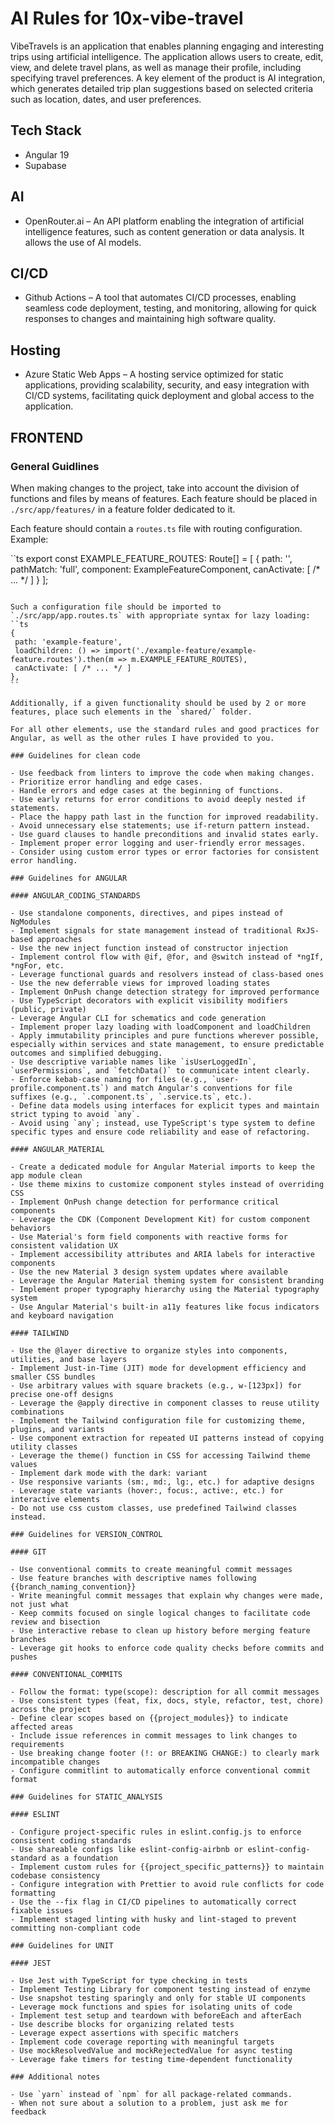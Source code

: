 # AI Rules for 10x-vibe-travel

VibeTravels is an application that enables planning engaging and interesting trips using artificial intelligence. The application allows users to create, edit, view, and delete travel plans, as well as manage their profile, including specifying travel preferences. A key element of the product is AI integration, which generates detailed trip plan suggestions based on selected criteria such as location, dates, and user preferences.

## Tech Stack
- Angular 19
- Supabase 

## AI
- OpenRouter.ai – An API platform enabling the integration of artificial intelligence features, such as content generation or data analysis. It allows the use of AI models.

## CI/CD
- Github Actions – A tool that automates CI/CD processes, enabling seamless code deployment, testing, and monitoring, allowing for quick responses to changes and maintaining high software quality.

## Hosting
- Azure Static Web Apps – A hosting service optimized for static applications, providing scalability, security, and easy integration with CI/CD systems, facilitating quick deployment and global access to the application.

## FRONTEND

### General Guidlines

When making changes to the project, take into account the division of functions and files by means of features. Each feature should be placed in `./src/app/features/` in a feature folder dedicated to it.

Each feature should contain a `routes.ts` file with routing configuration. Example:

``ts
export const EXAMPLE_FEATURE_ROUTES: Route[] = [
 {
 path: '',
 pathMatch: 'full',
 component: ExampleFeatureComponent,
 canActivate: [ /* ... */ ]
 }
];
```

Such a configuration file should be imported to `./src/app/app.routes.ts` with appropriate syntax for lazy loading: 
``ts
{
 path: 'example-feature',
 loadChildren: () => import('./example-feature/example-feature.routes').then(m => m.EXAMPLE_FEATURE_ROUTES),
 canActivate: [ /* ... */ ]
},
``

Additionally, if a given functionality should be used by 2 or more features, place such elements in the `shared/` folder.

For all other elements, use the standard rules and good practices for Angular, as well as the other rules I have provided to you.

### Guidelines for clean code

- Use feedback from linters to improve the code when making changes.
- Prioritize error handling and edge cases.
- Handle errors and edge cases at the beginning of functions.
- Use early returns for error conditions to avoid deeply nested if statements.
- Place the happy path last in the function for improved readability.
- Avoid unnecessary else statements; use if-return pattern instead.
- Use guard clauses to handle preconditions and invalid states early.
- Implement proper error logging and user-friendly error messages.
- Consider using custom error types or error factories for consistent error handling.

### Guidelines for ANGULAR

#### ANGULAR_CODING_STANDARDS

- Use standalone components, directives, and pipes instead of NgModules
- Implement signals for state management instead of traditional RxJS-based approaches
- Use the new inject function instead of constructor injection
- Implement control flow with @if, @for, and @switch instead of *ngIf, *ngFor, etc.
- Leverage functional guards and resolvers instead of class-based ones
- Use the new deferrable views for improved loading states
- Implement OnPush change detection strategy for improved performance
- Use TypeScript decorators with explicit visibility modifiers (public, private)
- Leverage Angular CLI for schematics and code generation
- Implement proper lazy loading with loadComponent and loadChildren
- Apply immutability principles and pure functions wherever possible, especially within services and state management, to ensure predictable outcomes and simplified debugging.
- Use descriptive variable names like `isUserLoggedIn`, `userPermissions`, and `fetchData()` to communicate intent clearly.
- Enforce kebab-case naming for files (e.g., `user-profile.component.ts`) and match Angular's conventions for file suffixes (e.g., `.component.ts`, `.service.ts`, etc.).
- Define data models using interfaces for explicit types and maintain strict typing to avoid `any`.
- Avoid using `any`; instead, use TypeScript's type system to define specific types and ensure code reliability and ease of refactoring.

#### ANGULAR_MATERIAL

- Create a dedicated module for Angular Material imports to keep the app module clean
- Use theme mixins to customize component styles instead of overriding CSS
- Implement OnPush change detection for performance critical components
- Leverage the CDK (Component Development Kit) for custom component behaviors
- Use Material's form field components with reactive forms for consistent validation UX
- Implement accessibility attributes and ARIA labels for interactive components
- Use the new Material 3 design system updates where available
- Leverage the Angular Material theming system for consistent branding
- Implement proper typography hierarchy using the Material typography system
- Use Angular Material's built-in a11y features like focus indicators and keyboard navigation

#### TAILWIND

- Use the @layer directive to organize styles into components, utilities, and base layers
- Implement Just-in-Time (JIT) mode for development efficiency and smaller CSS bundles
- Use arbitrary values with square brackets (e.g., w-[123px]) for precise one-off designs
- Leverage the @apply directive in component classes to reuse utility combinations
- Implement the Tailwind configuration file for customizing theme, plugins, and variants
- Use component extraction for repeated UI patterns instead of copying utility classes
- Leverage the theme() function in CSS for accessing Tailwind theme values
- Implement dark mode with the dark: variant
- Use responsive variants (sm:, md:, lg:, etc.) for adaptive designs
- Leverage state variants (hover:, focus:, active:, etc.) for interactive elements
- Do not use css custom classes, use predefined Tailwind classes instead.

### Guidelines for VERSION_CONTROL

#### GIT

- Use conventional commits to create meaningful commit messages
- Use feature branches with descriptive names following {{branch_naming_convention}}
- Write meaningful commit messages that explain why changes were made, not just what
- Keep commits focused on single logical changes to facilitate code review and bisection
- Use interactive rebase to clean up history before merging feature branches
- Leverage git hooks to enforce code quality checks before commits and pushes

#### CONVENTIONAL_COMMITS

- Follow the format: type(scope): description for all commit messages
- Use consistent types (feat, fix, docs, style, refactor, test, chore) across the project
- Define clear scopes based on {{project_modules}} to indicate affected areas
- Include issue references in commit messages to link changes to requirements
- Use breaking change footer (!: or BREAKING CHANGE:) to clearly mark incompatible changes
- Configure commitlint to automatically enforce conventional commit format

### Guidelines for STATIC_ANALYSIS

#### ESLINT

- Configure project-specific rules in eslint.config.js to enforce consistent coding standards
- Use shareable configs like eslint-config-airbnb or eslint-config-standard as a foundation
- Implement custom rules for {{project_specific_patterns}} to maintain codebase consistency
- Configure integration with Prettier to avoid rule conflicts for code formatting
- Use the --fix flag in CI/CD pipelines to automatically correct fixable issues
- Implement staged linting with husky and lint-staged to prevent committing non-compliant code

### Guidelines for UNIT

#### JEST

- Use Jest with TypeScript for type checking in tests
- Implement Testing Library for component testing instead of enzyme
- Use snapshot testing sparingly and only for stable UI components
- Leverage mock functions and spies for isolating units of code
- Implement test setup and teardown with beforeEach and afterEach
- Use describe blocks for organizing related tests
- Leverage expect assertions with specific matchers
- Implement code coverage reporting with meaningful targets
- Use mockResolvedValue and mockRejectedValue for async testing
- Leverage fake timers for testing time-dependent functionality

### Additional notes

- Use `yarn` instead of `npm` for all package-related commands.
- When not sure about a solution to a problem, just ask me for feedback